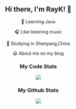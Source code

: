 <div align="center"><h2>Hi there, I'm RayK! 👋</h2></div>

<p align="center">📖 Learning Java</p>
<p align="center">🎧 Like listening music </p>
<p align="center">📍 Studying in Shenyang,China</p>
<p align="center">😃 About me on my<a herf=https://blog.qiyuex.top/about> blog</a></p>

<div align="center">
    <h3>
        My Code Stats
    </h3>
</div>
<div align="center">
   <img src="https://github-readme-stats.jeasonlau.vercel.app/api/wakatime?username=Ray_Keiyaku&hide_border=true&count=5">
</div>

<div align="center">
    <h3>
        My Github Stats
    </h3>
</div>
<div align="center">
    <img src="https://github-readme-stats.vercel.app/api?username=Reilkay&show_icons=true&hide_border=true">
</div>
